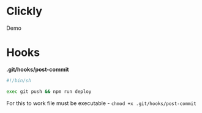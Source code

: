 # Clickly

Demo

# Hooks

**.git/hooks/post-commit**

```sh
#!/bin/sh

exec git push && npm run deploy
```

For this to work file must be executable - `chmod +x .git/hooks/post-commit`